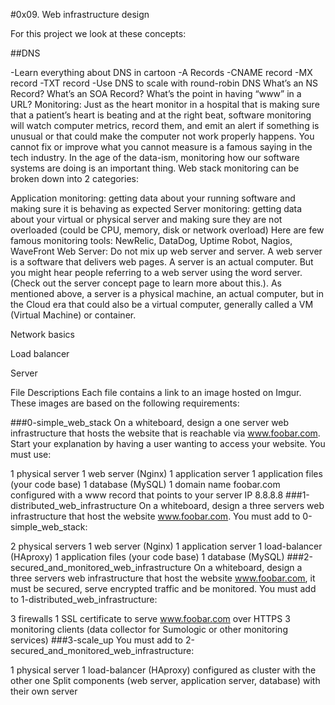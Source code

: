 
#0x09. Web infrastructure design


For this project we look at these concepts:

##DNS

-Learn everything about DNS in cartoon
-A Records
-CNAME record
-MX record
-TXT record
-Use DNS to scale with round-robin DNS
What’s an NS Record?
What’s an SOA Record?
What’s the point in having “www” in a URL?
Monitoring: Just as the heart monitor in a hospital that is making sure that a patient’s heart is beating and at the right beat, software monitoring will watch computer metrics, record them, and emit an alert if something is unusual or that could make the computer not work properly happens.
You cannot fix or improve what you cannot measure is a famous saying in the tech industry. In the age of the data-ism, monitoring how our software systems are doing is an important thing.
Web stack monitoring can be broken down into 2 categories:

Application monitoring: getting data about your running software and making sure it is behaving as expected
Server monitoring: getting data about your virtual or physical server and making sure they are not overloaded (could be CPU, memory, disk or network overload)
Here are few famous monitoring tools: NewRelic, DataDog, Uptime Robot, Nagios, WaveFront
Web Server: Do not mix up web server and server. A web server is a software that delivers web pages. A server is an actual computer. But you might hear people referring to a web server using the word server. (Check out the server concept page to learn more about this.). As mentioned above, a server is a physical machine, an actual computer, but in the Cloud era that could also be a virtual computer, generally called a VM (Virtual Machine) or container.

Network basics

Load balancer

Server

File Descriptions
Each file contains a link to an image hosted on Imgur. These images are based on the following requirements:

###0-simple_web_stack
On a whiteboard, design a one server web infrastructure that hosts the website that is reachable via www.foobar.com. Start your explanation by having a user wanting to access your website.
You must use:

1 physical server
1 web server (Nginx)
1 application server
1 application files (your code base)
1 database (MySQL)
1 domain name foobar.com configured with a www record that points to your server IP 8.8.8.8
###1-distributed_web_infrastructure
On a whiteboard, design a three servers web infrastructure that host the website www.foobar.com.
You must add to 0-simple_web_stack:

2 physical servers
1 web server (Nginx)
1 application server
1 load-balancer (HAproxy)
1 application files (your code base)
1 database (MySQL)
###2-secured_and_monitored_web_infrastructure
On a whiteboard, design a three servers web infrastructure that host the website www.foobar.com, it must be secured, serve encrypted traffic and be monitored.
You must add to 1-distributed_web_infrastructure:

3 firewalls
1 SSL certificate to serve www.foobar.com over HTTPS
3 monitoring clients (data collector for Sumologic or other monitoring services)
###3-scale_up
You must add to 2-secured_and_monitored_web_infrastructure:

1 physical server
1 load-balancer (HAproxy) configured as cluster with the other one
Split components (web server, application server, database) with their own server
